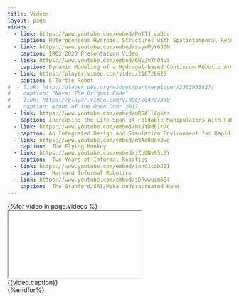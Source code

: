 ```yaml
---
title: Videos
layout: page
videos:
  - link: https://www.youtube.com/embed/PeTTJ_vaDLc
    caption: Heterogeneous Hydrogel Structures with Spatiotemporal Reconfigurability using Addressable and Tunable Voxels
  - link: https://www.youtube.com/embed/ssywMyY6J0M
    caption: IROS 2020 Presentation Video
  - link: https://www.youtube.com/embed/6HyJmYnO4vs
    caption: Dynamic Modeling of a Hydrogel-based Continuum Robotic Arm with Experimental Validation
  - link: https://player.vimeo.com/video/216728625
    caption: C-Turtle Robot
#  - link: http://player.pbs.org/widget/partnerplayer/2365955827/
#    caption: "Nova: The Origami Code"
#  - link: https://player.vimeo.com/video/204797330
#    caption: Night of the Open Door 2017
  - link: https://www.youtube.com/embed/mRGAll4gkts
    caption: Increasing the Life Span of Foldable Manipulators With Fabric
  - link: https://www.youtube.com/embed/Nk9YDd6Ir7c
    caption: An Integrated Design and Simulation Environment for Rapid Prototyping of Laminate Robotics Mechanisms
  - link: https://www.youtube.com/embed/m9Aa8BevJwg
    caption:  The Flying Monkey
  - link: https://www.youtube.com/embed/jZbGNv95LSY
    caption:  Two Years of Informal Robotics
  - link: https://www.youtube.com/embed/ionC1toDJZI
    caption:  Harvard Informal Robotics
  - link: https://www.youtube.com/embed/sDRwwuim6B4
    caption:  The Stanford/SRI/Meka Underactuated Hand
---
```


<div class="row">
{%for video in page.videos %}
<div class="col-sm-6">
<div class="thumbnail">
<div class="embed-responsive embed-responsive-16by9">
<iframe src="{{video.link}}" allowfullscreen></iframe>
</div>
<div class="caption">
{{video.caption}}
</div>
</div>
</div>
{%endfor%}
</div>
